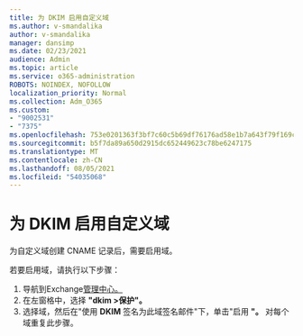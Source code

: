 ```yaml
---
title: 为 DKIM 启用自定义域
ms.author: v-smandalika
author: v-smandalika
manager: dansimp
ms.date: 02/23/2021
audience: Admin
ms.topic: article
ms.service: o365-administration
ROBOTS: NOINDEX, NOFOLLOW
localization_priority: Normal
ms.collection: Adm_O365
ms.custom:
- "9002531"
- "7375"
ms.openlocfilehash: 753e0201363f3bf7c60c5b69df76176ad58e1b7a643f79f169c71af20b0a35d9
ms.sourcegitcommit: b5f7da89a650d2915dc652449623c78be6247175
ms.translationtype: MT
ms.contentlocale: zh-CN
ms.lasthandoff: 08/05/2021
ms.locfileid: "54035068"
---
```

# <a name="enable-the-custom-domain-for-dkim"></a>为 DKIM 启用自定义域

为自定义域创建 CNAME 记录后，需要启用域。

若要启用域，请执行以下步骤：

1. 导航到Exchange[管理中心。](https://outlook.office365.com/ecp/)
2. 在左窗格中，选择 **"dkim >保护"。**
3. 选择域，然后在"使用 **DKIM** 签名为此域签名邮件"下，单击"启用 **"。** 对每个域重复此步骤。

